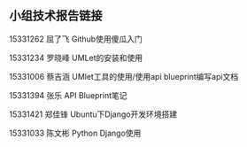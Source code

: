 ## 小组技术报告链接

15331262 屈了飞     <a herf="https://blog.csdn.net/overflow_1/article/details/79919370">Github使用傻瓜入门</a>

15331234 罗晓峰     <a herf="https://blog.csdn.net/lohiaufung/article/details/79869127">UMLet的安装和使用</a>

15331006 蔡吉涵     <a herf="https://caijh23.github.io/2018/04/14/Homework-lesson5/">UMlet工具的使用/使用api blueprint编写api文档</a>

15331394 张乐         <a herf="https://blog.csdn.net/ygtrece/article/details/79941779">API Blueprint笔记</a>

15331421 郑佳锋     <a herf="http://zjfblog.club/2018/04/15/%E7%B3%BB%E7%BB%9F%E5%88%86%E6%9E%90%E4%B8%8E%E8%AE%BE%E8%AE%A1-5/">Ubuntu下Django开发环境搭建</a>

15331033 陈文彬     <a herf="https://15331033.github.io/2018/04/13/Lesson5_Homework/">Python Django使用</a>

